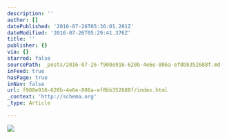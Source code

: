 ```yaml
---
description: ''
author: []
datePublished: '2016-07-26T05:36:01.201Z'
dateModified: '2016-07-26T05:29:41.376Z'
title: ''
publisher: {}
via: {}
starred: false
sourcePath: _posts/2016-07-26-f908e916-620b-4e6e-806a-ef8bb352688f.md
inFeed: true
hasPage: true
inNav: false
url: f908e916-620b-4e6e-806a-ef8bb352688f/index.html
_context: 'http://schema.org'
_type: Article

---
```

![](https://the-grid-user-content.s3-us-west-2.amazonaws.com/aeace9c3-a4f2-417a-be30-66e4defb6d95.jpg)